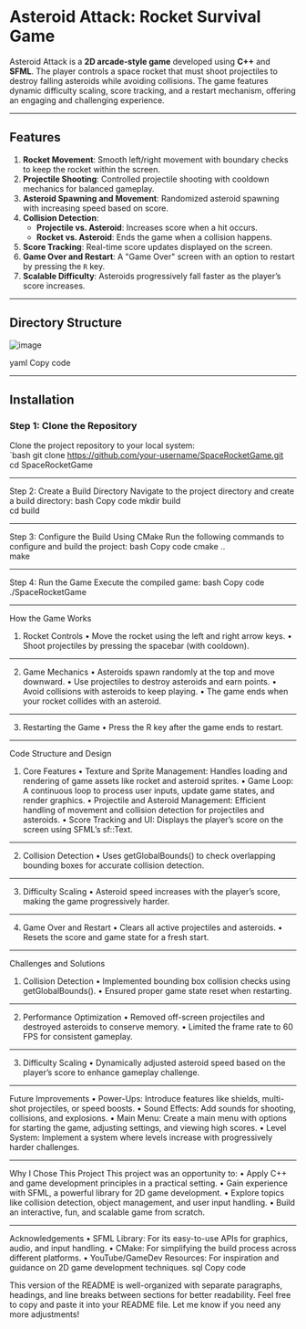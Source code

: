 # **Asteroid Attack: Rocket Survival Game**

Asteroid Attack is a **2D arcade-style game** developed using **C++** and **SFML**. The player controls a space rocket that must shoot projectiles to destroy falling asteroids while avoiding collisions. The game features dynamic difficulty scaling, score tracking, and a restart mechanism, offering an engaging and challenging experience.

---

## **Features**

1. **Rocket Movement**: Smooth left/right movement with boundary checks to keep the rocket within the screen.  
2. **Projectile Shooting**: Controlled projectile shooting with cooldown mechanics for balanced gameplay.  
3. **Asteroid Spawning and Movement**: Randomized asteroid spawning with increasing speed based on score.  
4. **Collision Detection**:
   - **Projectile vs. Asteroid**: Increases score when a hit occurs.  
   - **Rocket vs. Asteroid**: Ends the game when a collision happens.  
5. **Score Tracking**: Real-time score updates displayed on the screen.  
6. **Game Over and Restart**: A "Game Over" screen with an option to restart by pressing the `R` key.  
7. **Scalable Difficulty**: Asteroids progressively fall faster as the player’s score increases.  

---

## **Directory Structure**

![image](https://github.com/user-attachments/assets/927b73f0-5dad-4ba2-b328-be0f98a82003)


yaml
Copy code

---

## **Installation**

### **Step 1: Clone the Repository**  
Clone the project repository to your local system:  
`bash
git clone https://github.com/your-username/SpaceRocketGame.git  
cd SpaceRocketGame
________________________________________
Step 2: Create a Build Directory
Navigate to the project directory and create a build directory:
bash
Copy code
mkdir build  
cd build
________________________________________
Step 3: Configure the Build Using CMake
Run the following commands to configure and build the project:
bash
Copy code
cmake ..  
make
________________________________________
Step 4: Run the Game
Execute the compiled game:
bash
Copy code
./SpaceRocketGame
________________________________________
How the Game Works
1. Rocket Controls
•	Move the rocket using the left and right arrow keys.
•	Shoot projectiles by pressing the spacebar (with cooldown).
________________________________________
2. Game Mechanics
•	Asteroids spawn randomly at the top and move downward.
•	Use projectiles to destroy asteroids and earn points.
•	Avoid collisions with asteroids to keep playing.
•	The game ends when your rocket collides with an asteroid.
________________________________________
3. Restarting the Game
•	Press the R key after the game ends to restart.
________________________________________
Code Structure and Design
1. Core Features
•	Texture and Sprite Management: Handles loading and rendering of game assets like rocket and asteroid sprites.
•	Game Loop: A continuous loop to process user inputs, update game states, and render graphics.
•	Projectile and Asteroid Management: Efficient handling of movement and collision detection for projectiles and asteroids.
•	Score Tracking and UI: Displays the player’s score on the screen using SFML’s sf::Text.
________________________________________
2. Collision Detection
•	Uses getGlobalBounds() to check overlapping bounding boxes for accurate collision detection.
________________________________________
3. Difficulty Scaling
•	Asteroid speed increases with the player’s score, making the game progressively harder.
________________________________________
4. Game Over and Restart
•	Clears all active projectiles and asteroids.
•	Resets the score and game state for a fresh start.
________________________________________
Challenges and Solutions
1. Collision Detection
•	Implemented bounding box collision checks using getGlobalBounds().
•	Ensured proper game state reset when restarting.
________________________________________
2. Performance Optimization
•	Removed off-screen projectiles and destroyed asteroids to conserve memory.
•	Limited the frame rate to 60 FPS for consistent gameplay.
________________________________________
3. Difficulty Scaling
•	Dynamically adjusted asteroid speed based on the player’s score to enhance gameplay challenge.
________________________________________
Future Improvements
•	Power-Ups: Introduce features like shields, multi-shot projectiles, or speed boosts.
•	Sound Effects: Add sounds for shooting, collisions, and explosions.
•	Main Menu: Create a main menu with options for starting the game, adjusting settings, and viewing high scores.
•	Level System: Implement a system where levels increase with progressively harder challenges.
________________________________________
Why I Chose This Project
This project was an opportunity to:
•	Apply C++ and game development principles in a practical setting.
•	Gain experience with SFML, a powerful library for 2D game development.
•	Explore topics like collision detection, object management, and user input handling.
•	Build an interactive, fun, and scalable game from scratch.
________________________________________
Acknowledgements
•	SFML Library: For its easy-to-use APIs for graphics, audio, and input handling.
•	CMake: For simplifying the build process across different platforms.
•	YouTube/GameDev Resources: For inspiration and guidance on 2D game development techniques.
sql
Copy code

This version of the README is well-organized with separate paragraphs, headings, and line breaks between sections for better readability. Feel free to copy and paste it into your README file. Let me know if you need any more adjustments!


